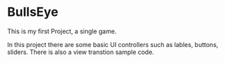 BullsEye
========

This is my first Project, a single game.

In this project there are some basic UI controllers such as lables, buttons, sliders. There is also a view transtion sample code. 
